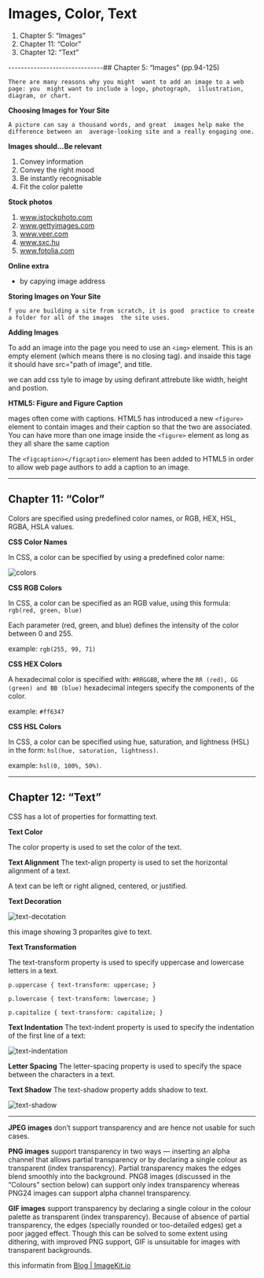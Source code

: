 # Images, Color, Text

1. Chapter 5: “Images” 
2. Chapter 11: “Color” 
3. Chapter 12: “Text” 

------------------------------## Chapter 5: “Images” (pp.94-125)

`There are many reasons why you might 
want to add an image to a web page: you 
might want to include a logo, photograph, 
illustration, diagram, or chart.`

**Choosing Images for Your Site**

`A picture can say a thousand words, and great 
images help make the difference between an 
average-looking site and a really engaging one.`

**Images should...Be relevant**

1. Convey information
2. Convey the right mood 
3. Be instantly recognisable 
4. Fit the color palette

**Stock photos**

1. www.istockphoto.com
2. www.gettyimages.com
3. www.veer.com
4. www.sxc.hu
5. www.fotolia.com

**Online extra**

* by capying image address 

**Storing Images on Your Site**

`f you are building a site from scratch, it is good 
practice to create a folder for all of the images 
the site uses.`

**Adding Images**

To add an image into the page 
you need to use an `<img>`
element. This is an empty 
element (which means there is 
no closing tag). and insaide this tage it should have src="path of image", and title.

we can add css tyle to image by using defirant attrebute like width, height and postion.

**HTML5: Figure and Figure Caption**

mages often come with 
captions. HTML5 has introduced 
a new `<figure>` element to 
contain images and their caption 
so that the two are associated. 
You can have more than one 
image inside the `<figure>`
element as long as they all share 
the same caption

The `<figcaption></figcaption>` element has been added to HTML5 in order to allow web page authors to add a caption to an image.

-------------------------------

## Chapter 11: “Color”

Colors are specified using predefined color names, or RGB, HEX, HSL, RGBA, HSLA values.

**CSS Color Names**

In CSS, a color can be specified by using a predefined color name:

![colors](https://i.pinimg.com/originals/ad/07/fa/ad07fab27cc455481593fe3704cdd800.png)

**CSS RGB Colors**

In CSS, a color can be specified as an RGB value, using this formula:
`rgb(red, green, blue)`

Each parameter (red, green, and blue) defines the intensity of the color between 0 and 255.

example: `rgb(255, 99, 71)`

**CSS HEX Colors**

A hexadecimal color is specified with: `#RRGGBB`, where the `RR (red), GG (green) and BB (blue)` hexadecimal integers specify the components of the color.

example: `#ff6347`

**CSS HSL Colors**

In CSS, a color can be specified using hue, saturation, and lightness (HSL) in the form:
`hsl(hue, saturation, lightness)`.

example: `hsl(0, 100%, 50%)`.

------------------------------

## Chapter 12: “Text”

CSS has a lot of properties for formatting text.

**Text Color**

The color property is used to set the color of the text.

**Text Alignment**
The text-align property is used to set the horizontal alignment of a text.

A text can be left or right aligned, centered, or justified.

**Text Decoration**

![text-decotation](https://media.geeksforgeeks.org/wp-content/uploads/color-4.png)

this image showing 3 proparites give to text.

**Text Transformation**

The text-transform property is used to specify uppercase and lowercase letters in a text.

`p.uppercase {
  text-transform: uppercase;
}`

`p.lowercase {
  text-transform: lowercase;
}`

`p.capitalize {
  text-transform: capitalize;
}`


**Text Indentation**
The text-indent property is used to specify the indentation of the first line of a text:

![text-indentation](https://image.slidesharecdn.com/csstools-111111094434-phpapp01/95/css-power-tools-63-728.jpg?cb=1321004825)


**Letter Spacing**
The letter-spacing property is used to specify the space between the characters in a text.

**Text Shadow**
The text-shadow property adds shadow to text.

![text-shadow](https://codesdope-media.nyc3.cdn.digitaloceanspaces.com/prod/media/blog_images/15/2019/3/9/25shadow.png)

------------------------------

**JPEG images** don’t support transparency and are hence not usable for such cases.

**PNG images** support transparency in two ways — inserting an alpha channel that allows partial transparency or by declaring a single colour as transparent (index transparency). Partial transparency makes the edges blend smoothly into the background. PNG8 images (discussed in the “Colours” section below) can support only index transparency whereas PNG24 images can support alpha channel transparency.

**GIF images** support transparency by declaring a single colour in the colour palette as transparent (index transparency). Because of absence of partial transparency, the edges (specially rounded or too-detailed edges) get a poor jagged effect. Though this can be solved to some extent using dithering, with improved PNG support, GIF is unsuitable for images with transparent backgrounds.

this informatin from
[Blog | ImageKit.io](https://blog.imagekit.io/jpeg-vs-png-vs-gif-which-image-format-to-use-and-when-c8913ae3e01d)
